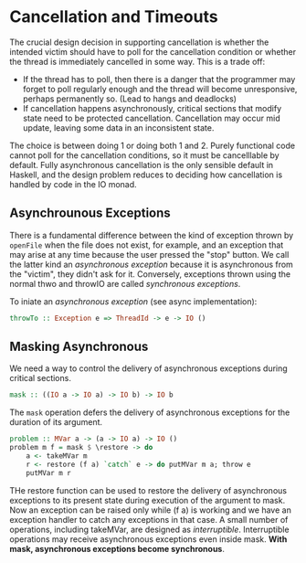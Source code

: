 # Cancellation and Timeouts

The crucial design decision in supporting cancellation is whether the intended victim should have to
poll for the cancellation condition or whether the thread is immediately cancelled in some way.
This is a trade off:

* If the thread has to poll, then there is a danger that the programmer may forget to poll regularly
enough and the thread will become unresponsive, perhaps permanently so. (Lead to hangs and deadlocks)
* If cancellation happens asynchronously, critical sections that modify state need to be protected
cancellation. Cancellation may occur mid update, leaving some data in an inconsistent state.

The choice is between doing 1 or doing both 1 and 2. Purely functional code cannot poll for the
cancellation conditions, so it must be cancelllable by default. Fully asynchronous cancellation is the
only sensible default in Haskell, and the design problem reduces to deciding how cancellation is
handled by code in the IO monad.

## Asynchrounous Exceptions

There is a fundamental difference between the kind of exception thrown by `openFile` when the file
does not exist, for example, and an exception that may arise at any time because the user pressed the
"stop" button. We call the latter kind an _asynchronous exception_ because it is asynchronous from the
"victim", they didn't ask for it. Conversely, exceptions thrown using the normal thwo and throwIO are
called _synchronous exceptions_.

To iniate an _asynchronous exception_ (see async implementation):

```haskell
throwTo :: Exception e => ThreadId -> e -> IO ()
```

## Masking Asynchronous

We need a way to control the delivery of asynchronous exceptions during critical sections.

```haskell
mask :: ((IO a -> IO a) -> IO b) -> IO b
```

The `mask` operation defers the delivery of asynchronous exceptions for the duration of its argument.

```haskell
problem :: MVar a -> (a -> IO a) -> IO ()
problem m f = mask $ \restore -> do
    a <- takeMVar m
    r <- restore (f a) `catch` e -> do putMVar m a; throw e
    putMVar m r
```

THe restore function can be used to restore the delivery of asynchronous exceptions to its present
state during execution of the argument to mask. Now an exception can be raised only while (f a) is
working and we have an exception handler to catch any exceptions in that case. A small number of
operations, including takeMVar, are designed as _interruptible_. Interruptible operations may
receive asynchronous exceptions even inside mask. __With mask, asynchronous exceptions become synchronous__.